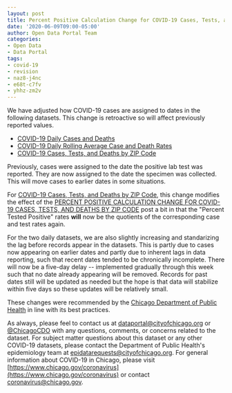 ```yaml
---
layout: post
title: Percent Positive Calculation Change for COVID-19 Cases, Tests, and Deaths by ZIP Code
date: '2020-06-09T09:00-05:00'
author: Open Data Portal Team
categories:
- Open Data
- Data Portal
tags:
- covid-19
- revision
- naz8-j4nc
- e68t-c7fv
- yhhz-zm2v
---
```

We have adjusted how COVID-19 cases are assigned to dates in the following datasets. This change is retroactive so will affect previously reported values.

* [COVID-19 Daily Cases and Deaths](https://data.cityofchicago.org/d/naz8-j4nc)
* [COVID-19 Daily Rolling Average Case and Death Rates](https://data.cityofchicago.org/d/e68t-c7fv)
* [COVID-19 Cases, Tests, and Deaths by ZIP Code](https://data.cityofchicago.org/d/yhhz-zm2v)

Previously, cases were assigned to the date the positive lab test was reported. They are now assigned to the date the specimen was collected. This will move cases to earlier dates in some situations.

For [COVID-19 Cases, Tests, and Deaths by ZIP Code](https://data.cityofchicago.org/d/yhhz-zm2v), this change modifies the effect of the [PERCENT POSITIVE CALCULATION CHANGE FOR COVID-19 CASES, TESTS, AND DEATHS BY ZIP CODE](http://dev.cityofchicago.org/open%20data/data%20portal/2020/05/29/covid-19-weekly-ZIP-percent-positive.html) post a bit in that the "Percent Tested Positive" rates **will** now be the quotients of the corresponding case and test rates again.

For the two daily datasets, we are also slightly increasing and standarizing the lag before records appear in the datasets. This is partly due to cases now appearing on earlier dates and partly due to inherent lags in data reporting, such that recent dates tended to be chronically incomplete. There will now be a five-day delay -- implemented gradually through this week such that no date already appearing will be removed. Records for past dates still will be updated as needed but the hope is that data will stabilize within five days so these updates will be relatively small.

These changes were recommended by the [Chicago Department of Public Health](https://www.chicago.gov/cdph) in line with its best practices.

As always, please feel to contact us at [dataportal@cityofchicago.org](mailto:dataportal@cityofchicago.org) or [@ChicagoCDO](https://twitter.com/ChicagoCDO) with any questions, comments, or concerns related to the dataset. For subject matter questions about this dataset or any other COVID-19 datasets, please contact the Department of Public Health's epidemiology team at [epidatarequests@cityofchicago.org](mailto:epidatarequests@cityofchicago.org). For general information about COVID-19 in Chicago, please visit [https://www.chicago.gov/coronavirus](https://www.chicago.gov/coronavirus) or contact [coronavirus@chicago.gov](mailto:coronavirus@chicago.gov).
